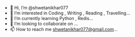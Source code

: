 - 👋 Hi, I’m @shwetanikhar077
- 👀 I’m interested in Coding , Writing , Reading , Travelling...
- 🌱 I’m currently learning Python , Redis...
- 💞️ I’m looking to collaborate on ...
- 📫 How to reach me shwetanikhar077@gmail.com...

<!---
shwetanikhar077/shwetanikhar077 is a ✨ special ✨ repository because its `README.md` (this file) appears on your GitHub profile.
You can click the Preview link to take a look at your changes.
--->
